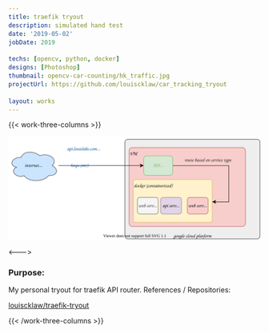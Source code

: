 ```yaml
---
title: traefik tryout
description: simulated hand test
date: '2019-05-02'
jobDate: 2019

techs: [opencv, python, docker]
designs: [Photoshop]
thumbnail: opencv-car-counting/hk_traffic.jpg
projectUrl: https://github.com/louiscklaw/car_tracking_tryout

layout: works
---
```


{{< work-three-columns >}}

![](./thumbnail.svg)

<---> <!-- magic separator, between columns -->

### Purpose:

My personal tryout for traefik API router.
References / Repositories:

[louiscklaw/traefik-tryout](louiscklaw/traefik-tryout)

{{< /work-three-columns >}}
